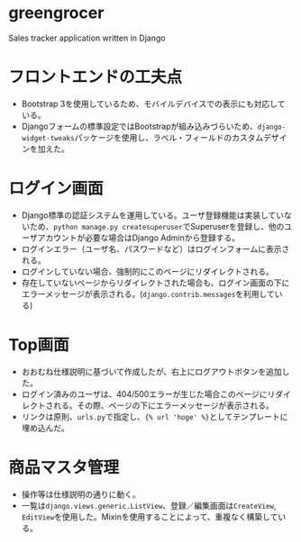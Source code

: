 # greengrocer
Sales tracker application written in Django

# フロントエンドの工夫点
- Bootstrap 3を使用しているため、モバイルデバイスでの表示にも対応している。
- Djangoフォームの標準設定ではBootstrapが組み込みづらいため、`django-widget-tweaks`パッケージを使用し、ラベル・フィールドのカスタムデザインを加えた。


# ログイン画面
- Django標準の認証システムを運用している。ユーザ登録機能は実装していないため、`python manage.py createsuperuser`でSuperuserを登録し、他のユーザアカウントが必要な場合はDjango Adminから登録する。
- ログインエラー（ユーザ名、パスワードなど）はログインフォームに表示される。
- ログインしていない場合、強制的にこのページにリダイレクトされる。
- 存在していないページからリダイレクトされた場合も、ログイン画面の下にエラーメッセージが表示される。(`django.contrib.messages`を利用している)

# Top画面
 - おおむね仕様説明に基づいて作成したが、右上にログアウトボタンを追加した。
 - ログイン済みのユーザは、404/500エラーが生じた場合このページにリダイレクトされる。その際、ページの下にエラーメッセージが表示される。
 - リンクは原則、`urls.py`で指定し、`{% url 'hoge' %}`としてテンプレートに埋め込んだ。

# 商品マスタ管理
  - 操作等は仕様説明の通りに動く。
  - 一覧は`django.views.generic.ListView`、登録／編集画面は`CreateView`, `EditView`を使用した。Mixinを使用することによって、重複なく構築している。
